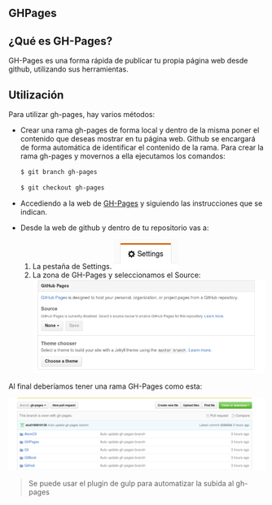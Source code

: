 ## GHPages
## ¿Qué es GH-Pages?

GH-Pages es una forma rápida de publicar tu propia página web desde github, utilizando sus herramientas.

## Utilización

Para utilizar gh-pages, hay varios métodos:

* Crear una rama gh-pages de forma local y dentro de la misma poner el contenido que deseas mostrar en tu página web. Github se encargará de forma automática de identificar el contenido de la rama.
Para crear la rama gh-pages y movernos a ella ejecutamos los comandos:

  ```bash
  $ git branch gh-pages  
  ```
  ```bash
  $ git checkout gh-pages
  ```

* Accediendo a la web de [GH-Pages](https://pages.github.com/) y siguiendo las instrucciones que se indican.

* Desde la web de github y dentro de tu repositorio vas a:
  1. La pestaña de Settings.
  ![Imagen](./../capturas/botonset.png)  
  2. La zona de GH-Pages y seleccionamos el Source:
  ![Imagen](./../capturas/gh-pages2.png)

Al final deberíamos tener una rama GH-Pages como esta:

  ![Imagen](./../capturas/gh-pages3.png)


> Se puede usar el plugin de gulp para automatizar la subida al gh-pages
